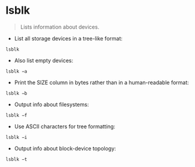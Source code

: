 # lsblk

> Lists information about devices.

- List all storage devices in a tree-like format:

`lsblk`

- Also list empty devices:

`lsblk −a`

- Print the SIZE column in bytes rather than in a human-readable format:

`lsblk −b`

- Output info about filesystems:

`lsblk −f`

- Use ASCII characters for tree formatting:

`lsblk −i`

- Output info about block-device topology:

`lsblk −t`
